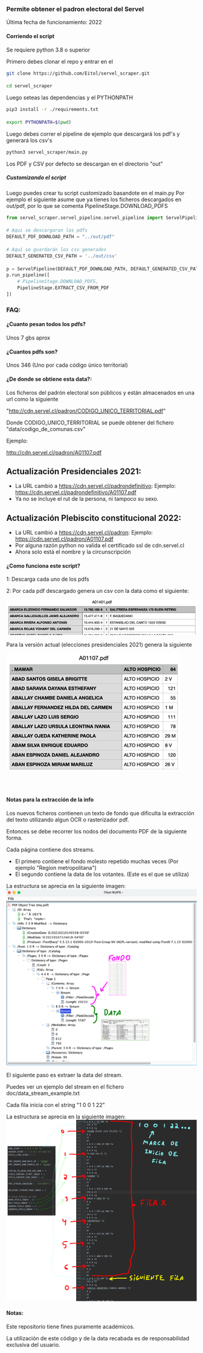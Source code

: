 ### Permite obtener el padron electoral del Servel


Última fecha de funcionamiento: 2022



#### Corriendo el script

Se requiere python 3.8 o superior

Primero debes clonar el repo y entrar en el

```bash
git clone https://github.com/Eitol/servel_scraper.git

cd servel_scraper
```

Luego seteas las dependencias y el PYTHONPATH

```bash
pip3 install -r ./requirements.txt

export PYTHONPATH=$(pwd)
```

Luego debes correr el pipeline de ejemplo que descargará los pdf's y generará los csv's

```bash
python3 servel_scraper/main.py
```

Los PDF y CSV por defecto se descargan en el directorio "out"

##### Customizando el script

Luego puedes crear tu script customizado basandote en el main.py
Por ejemplo el siguiente asume que ya tienes los ficheros descargados en out/pdf,
por lo que se comenta PipelineStage.DOWNLOAD_PDFS

```python
from servel_scraper.servel_pipeline.servel_pipeline import ServelPipeline, PipelineStage

# Aqui se descargaran los pdfs
DEFAULT_PDF_DOWNLOAD_PATH = "../out/pdf"

# Aquí se guardarán los csv generados
DEFAULT_GENERATED_CSV_PATH = '../out/csv'

p = ServelPipeline(DEFAULT_PDF_DOWNLOAD_PATH, DEFAULT_GENERATED_CSV_PATH)
p.run_pipeline([
    # PipelineStage.DOWNLOAD_PDFS,
    PipelineStage.EXTRACT_CSV_FROM_PDF
])
```

### FAQ:

#### ¿Cuanto pesan todos los pdfs?
Unos 7 gbs aprox

#### ¿Cuantos pdfs son?
Unos 346 (Uno por cada código único territorial)

#### ¿De donde se obtiene esta data?:

Los ficheros del padrón electoral son públicos y están almacenados en una url como la siguiente

"http://cdn.servel.cl/padron/CODIGO_UNICO_TERRITORIAL.pdf"

Donde CODIGO_UNICO_TERRITORIAL se puede obtener del fichero "data/codigo_de_comunas.csv"

Ejemplo:

http://cdn.servel.cl/padron/A01107.pdf

## Actualización Presidenciales 2021:
- La URL cambió a https://cdn.servel.cl/padrondefinitivo:
Ejemplo:
https://cdn.servel.cl/padrondefinitivo/A01107.pdf
- Ya no se incluye el rut de la persona, ni tampoco su sexo.

## Actualización Plebiscito constitucional 2022:
- La URL cambió a https://cdn.servel.cl/padron:
Ejemplo:
https://cdn.servel.cl/padron/A01107.pdf
- Por alguna razón python no valida el certificado ssl de cdn.servel.cl
- Ahora solo está el nombre y la circunscripción

#### ¿Como funciona este script?

1: Descarga cada uno de los pdfs

2: Por cada pdf descargado genera un csv con la data como el siguiente:

![Image](doc/csv.png)

Para la versión actual (elecciones presidenciales 2021) genera la siguiente

![Image](doc/image2022.png)

<br><br>

#### Notas para la extracción de la info

Los nuevos ficheros contienen un texto de fondo que dificulta la extracción del texto utilizando algun OCR o rasterizador pdf.

Entonces se debe recorrer los nodos del documento PDF de la siguiente forma.

Cada página contiene dos streams. 
- El primero contiene el fondo molesto repetido muchas veces (Por ejemplo "Region metropolitana")
- El segundo contiene la data de los votantes. (Este es el que se utiliza)

La estructura se aprecia en la siguiente imagen:
![Image](doc/pdf_structure.png)

El siguiente paso es extraer la data del stream.

Puedes ver un ejemplo del stream en el fichero doc/data_stream_example.txt



Cada fila inicia con el string "1 0 0 1 22"

La estructura se aprecia en la siguiente imagen:
![Image](doc/stream_explanation.png)

#### Notas:

Este repositorio tiene fines puramente académicos.

La utilización de este código y de la data recabada es de responsabilidad exclusiva del usuario.
